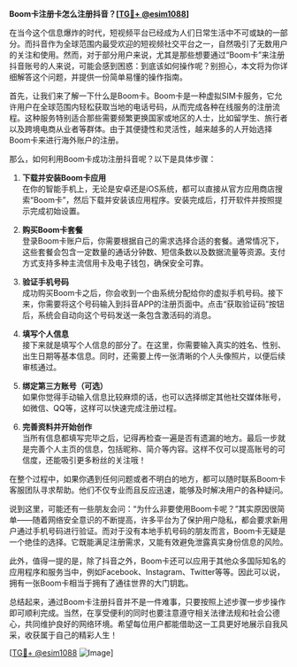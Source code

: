 **Boom卡注册卡怎么注册抖音？[[TG💪+ @esim1088](https://t.me/s/esim1088)]**

在当今这个信息爆炸的时代，短视频平台已经成为人们日常生活中不可或缺的一部分。而抖音作为全球范围内最受欢迎的短视频社交平台之一，自然吸引了无数用户的关注和使用。然而，对于部分用户来说，尤其是那些想要通过“Boom卡”来注册抖音账号的人来说，可能会感到困惑：到底该如何操作呢？别担心，本文将为你详细解答这个问题，并提供一份简单易懂的操作指南。

首先，让我们来了解一下什么是Boom卡。Boom卡是一种虚拟SIM卡服务，它允许用户在全球范围内轻松获取当地的电话号码，从而完成各种在线服务的注册流程。这种服务特别适合那些需要频繁更换国家或地区的人士，比如留学生、旅行者以及跨境电商从业者等群体。由于其便捷性和灵活性，越来越多的人开始选择Boom卡来进行海外账户的注册。

那么，如何利用Boom卡成功注册抖音呢？以下是具体步骤：

1. **下载并安装Boom卡应用**  
   在你的智能手机上，无论是安卓还是iOS系统，都可以直接从官方应用商店搜索“Boom卡”，然后下载并安装该应用程序。安装完成后，打开软件并按照提示完成初始设置。

2. **购买Boom卡套餐**  
   登录Boom卡账户后，你需要根据自己的需求选择合适的套餐。通常情况下，这些套餐会包含一定数量的通话分钟数、短信条数以及数据流量等资源。支付方式支持多种主流信用卡及电子钱包，确保安全可靠。

3. **验证手机号码**  
   成功购买Boom卡之后，你会收到一个由系统分配给你的虚拟手机号码。接下来，你需要将这个号码输入到抖音APP的注册页面中。点击“获取验证码”按钮后，系统会自动向这个号码发送一条包含激活码的消息。

4. **填写个人信息**  
   接下来就是填写个人信息的部分了。在这里，你需要输入真实的姓名、性别、出生日期等基本信息。同时，还需要上传一张清晰的个人头像照片，以便后续审核通过。

5. **绑定第三方账号（可选）**  
   如果你觉得手动输入信息比较麻烦的话，也可以选择绑定其他社交媒体账号，如微信、QQ等，这样可以快速完成注册过程。

6. **完善资料并开始创作**  
   当所有信息都填写完毕之后，记得再检查一遍是否有遗漏的地方。最后一步就是完善个人主页的信息，包括昵称、简介等内容。这样不仅可以提高账号的可信度，还能吸引更多粉丝的关注哦！

在整个过程中，如果你遇到任何问题或者不明白的地方，都可以随时联系Boom卡客服团队寻求帮助。他们不仅专业而且反应迅速，能够及时解决用户的各种疑问。

说到这里，可能还有一些朋友会问：“为什么非要使用Boom卡呢？”其实原因很简单——随着网络安全意识的不断提高，许多平台为了保护用户隐私，都会要求新用户通过手机号码进行验证。而对于没有本地手机号码的朋友而言，Boom卡无疑是一个绝佳的选择。它既能满足注册需求，又能有效避免泄露真实身份信息的风险。

此外，值得一提的是，除了抖音之外，Boom卡还可以应用于其他众多国际知名的应用程序和服务当中，例如Facebook、Instagram、Twitter等等。因此可以说，拥有一张Boom卡相当于拥有了通往世界的大门钥匙。

总结起来，通过Boom卡注册抖音并不是一件难事，只要按照上述步骤一步步操作即可顺利完成。当然，在享受便利的同时也要注意遵守相关法律法规和社会公德心，共同维护良好的网络环境。希望每位用户都能借助这一工具更好地展示自我风采，收获属于自己的精彩人生！

[[TG💪+ @esim1088](https://t.me/s/esim1088) ![Image](https://i.postimg.cc/4NQfJmqS/Snipaste-2025-05-13-00-14-12.png)]